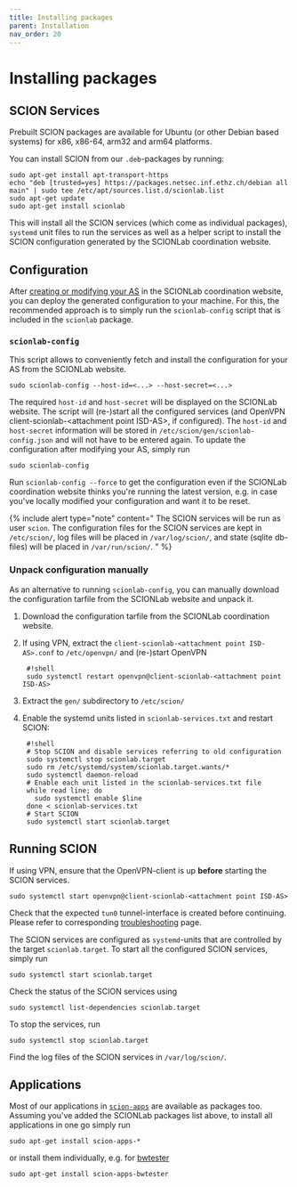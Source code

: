```yaml
---
title: Installing packages
parent: Installation
nav_order: 20
---
```


# Installing packages

## SCION Services
Prebuilt SCION packages are available for Ubuntu (or other Debian based systems) for x86, x86-64, arm32 and arm64 platforms.

You can install SCION from our `.deb`-packages by running:

```shell
sudo apt-get install apt-transport-https
echo "deb [trusted=yes] https://packages.netsec.inf.ethz.ch/debian all main" | sudo tee /etc/apt/sources.list.d/scionlab.list
sudo apt-get update
sudo apt-get install scionlab
```

This will install all the SCION services (which come as individual packages),
`systemd` unit files to run the services as well as a helper script to
install the SCION configuration generated by the SCIONLab coordination website.


## Configuration

After [creating or modifying your AS](../config/create_as.html) in the SCIONLab coordination website, you can deploy the generated configuration to your machine.
For this, the recommended approach is to simply run the `scionlab-config` script that is included in the `scionlab` package.

### `scionlab-config`
This script allows to conveniently fetch and install the configuration for your AS from the SCIONLab website.

```shell
sudo scionlab-config --host-id=<...> --host-secret=<...>
```
The required `host-id` and `host-secret` will be displayed on the SCIONLab website.
The script will (re-)start all the configured services (and OpenVPN client-scionlab-&lt;attachment point ISD-AS&gt;, if configured).
The `host-id` and `host-secret` information will be stored in
`/etc/scion/gen/scionlab-config.json` and will not have to be entered
again.  To update the configuration after modifying your AS, simply run
```shell
sudo scionlab-config
```

Run `scionlab-config --force` to get the configuration even if the SCIONLab coordination
website thinks you're running the latest version, e.g. in case you've locally
modified your configuration and want it to be reset.


{% include alert type="note" content="
The SCION services will be run as user `scion`.
The configuration files for the SCION services are kept in `/etc/scion/`,
log files will be placed in `/var/log/scion/`,
and state (sqlite db-files) will be placed in `/var/run/scion/`.
" %}


### Unpack configuration manually
As an alternative to running `scionlab-config`, you can manually download the
configuration tarfile from the SCIONLab website and unpack it.

1. Download the configuration tarfile from the SCIONLab coordination website.

2. If using VPN, extract the `client-scionlab-<attachment point ISD-AS>.conf` to `/etc/openvpn/` and (re-)start OpenVPN

        #!shell
        sudo systemctl restart openvpn@client-scionlab-<attachment point ISD-AS>

3. Extract the `gen/` subdirectory to `/etc/scion/`
4. Enable the systemd units listed in `scionlab-services.txt` and restart SCION:

        #!shell
        # Stop SCION and disable services referring to old configuration
        sudo systemctl stop scionlab.target
        sudo rm /etc/systemd/system/scionlab.target.wants/*
        sudo systemctl daemon-reload
        # Enable each unit listed in the scionlab-services.txt file
        while read line; do
          sudo systemctl enable $line
        done < scionlab-services.txt
        # Start SCION
        sudo systemctl start scionlab.target


## Running SCION

If using VPN, ensure that the OpenVPN-client is up **before** starting the SCION services.
```shell
sudo systemctl start openvpn@client-scionlab-<attachment point ISD-AS>
```
Check that the expected `tun0` tunnel-interface is created before continuing. Please refer to corresponding [troubleshooting](../faq/troubleshooting.html) page.

[//]: # (TODO This may become obsolete if openvpn@client is included as a dependency for the BRs.)


The SCION services are configured as `systemd`-units that are controlled by the target `scionlab.target`.
To start all the configured SCION services, simply run

```shell
sudo systemctl start scionlab.target
```


Check the status of the SCION services using
```shell
sudo systemctl list-dependencies scionlab.target
```

To stop the services, run
```shell
sudo systemctl stop scionlab.target
```

Find the log files of the SCION services in `/var/log/scion/`.


## Applications

Most of our applications in [`scion-apps`](https://github.com/netsec-ethz/scion-apps/) are available as packages too.
Assuming you've added the SCIONLab packages list above, to install all applications in one go simply run

```shell
sudo apt-get install scion-apps-*
```

or install them individually, e.g. for [bwtester](../apps/bwtester.html)
```shell
sudo apt-get install scion-apps-bwtester
```
